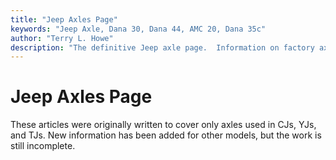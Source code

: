 ```yaml
---
title: "Jeep Axles Page"
keywords: "Jeep Axle, Dana 30, Dana 44, AMC 20, Dana 35c"
author: "Terry L. Howe"
description: "The definitive Jeep axle page.  Information on factory axles used in jeep vehicles."
---
```

# Jeep Axles Page

These articles were originally written to cover only axles used in CJs, YJs, and TJs. New information has been added for other models, but the work is still incomplete.